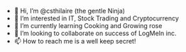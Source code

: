 - 👋 Hi, I’m @csthilaire (the gentle Ninja)
- 👀 I’m interested in IT, Stock Trading and Cryptocurrency
- 🌱 I’m currently learning Cooking and Growing rose
- 💞️ I’m looking to collaborate on success of LogMeIn inc.
- 📫 How to reach me is a well keep secret!

<!---
csthilaire/csthilaire is a ✨ special ✨ repository because its `README.md` (this file) appears on your GitHub profile.
You can click the Preview link to take a look at your changes.
--->
